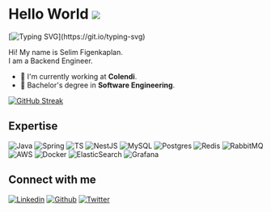 # Hello World ![](https://user-images.githubusercontent.com/18350557/176309783-0785949b-9127-417c-8b55-ab5a4333674e.gif)


[![Typing SVG](https://readme-typing-svg.herokuapp.com?lines=Hi+There!;My+name+is+Selim+Figenkaplan.;Nice+to+meet+you.)](https://git.io/typing-svg)

Hi! My name is Selim Figenkaplan.<br/>
I am a Backend Engineer.

 - 🏢 I'm currently working at **Colendi**.
 - 🔭 Bachelor's degree in **Software Engineering**.

[![GitHub Streak](https://github-readme-streak-stats.herokuapp.com?user=selimfigenkaplan&theme=github-dark-blue&card_width=494)](https://git.io/streak-stats)

## Expertise
![Java](https://img.shields.io/badge/java-%23ED8B00.svg?style=for-the-badge&logo=openjdk&logoColor=white)
![Spring](https://img.shields.io/badge/spring-%236DB33F.svg?style=for-the-badge&logo=spring&logoColor=white)
![TS](https://img.shields.io/badge/TypeScript-007ACC?style=for-the-badge&logo=typescript&logoColor=white)
![NestJS](https://img.shields.io/badge/nestjs-%23E0234E.svg?style=for-the-badge&logo=nestjs&logoColor=white)
![MySQL](https://img.shields.io/badge/mysql-%2300f.svg?style=for-the-badge&logo=mysql&logoColor=white)
![Postgres](https://img.shields.io/badge/postgres-%23316192.svg?style=for-the-badge&logo=postgresql&logoColor=white)
![Redis](https://img.shields.io/badge/redis-%23DD0031.svg?style=for-the-badge&logo=redis&logoColor=white)
![RabbitMQ](https://img.shields.io/badge/Rabbitmq-FF6600?style=for-the-badge&logo=rabbitmq&logoColor=white)
![AWS](https://img.shields.io/badge/AWS-%23FF9900.svg?style=for-the-badge&logo=amazon-aws&logoColor=white)
![Docker](https://img.shields.io/badge/docker-%230db7ed.svg?style=for-the-badge&logo=docker&logoColor=white)
![ElasticSearch](https://img.shields.io/badge/-ElasticSearch-005571?style=for-the-badge&logo=elasticsearch)
![Grafana](https://img.shields.io/badge/grafana-%23F46800.svg?style=for-the-badge&logo=grafana&logoColor=white)

## Connect with me
[![Linkedin](https://img.shields.io/badge/LinkedIn-0077B5?style=for-the-badge&logo=linkedin&logoColor=white)](https://www.linkedin.com/in/selim-figenkaplan/)
[![Github](https://img.shields.io/badge/GitHub-100000?style=for-the-badge&logo=github&logoColor=white)](https://github.com/selimfigenkaplan)
[![Twitter](https://img.shields.io/badge/Twitter-1DA1F2?style=for-the-badge&logo=twitter&logoColor=white)](https://twitter.com/selimfkaplan)
